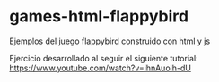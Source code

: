 # games-html-flappybird
 Ejemplos del juego flappybird construido con html y js

 Ejercicio desarrollado al seguir el siguiente tutorial:
 https://www.youtube.com/watch?v=ihnAuolh-dU


